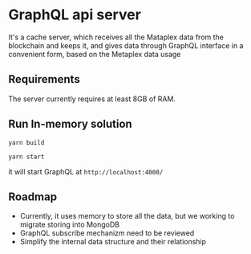 # GraphQL api server

It's a cache server, which receives all the Mataplex data from the blockchain and keeps it, and gives data through GraphQL interface in a convenient form, based on the Metaplex data usage

## Requirements

The server currently requires at least 8GB of RAM.


## Run In-memory solution

```
yarn build

yarn start

```
it will start GraphQL at `http://localhost:4000/`


## Roadmap

- Currently, it uses memory to store all the data, but we working to migrate storing into MongoDB
- GraphQL subscribe mechanizm need to be reviewed
- Simplify the internal data structure and their relationship

